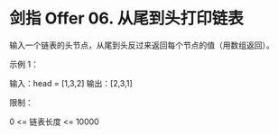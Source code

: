 # 剑指 Offer 06. 从尾到头打印链表
输入一个链表的头节点，从尾到头反过来返回每个节点的值（用数组返回）。



示例 1：

输入：head = [1,3,2]
输出：[2,3,1]


限制：

0 <= 链表长度 <= 10000

